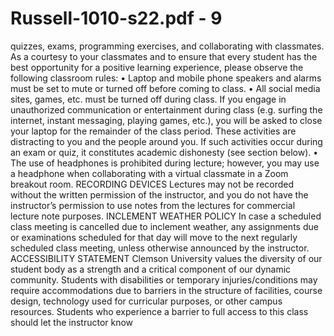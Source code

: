 # Russell-1010-s22.pdf - 9

quizzes, exams, programming exercises, and collaborating with classmates.
As a courtesy to your classmates and to ensure that every student has the best opportunity 
for a positive learning experience, please observe the following classroom rules:
• Laptop and mobile phone speakers and alarms must be set to mute or turned off 
before coming to class.
• All social media sites, games, etc. must be turned off during class. If you engage in 
unauthorized communication or entertainment during class (e.g. surfing the internet, 
instant messaging, playing games, etc.), you will be asked to close your laptop for 
the remainder of the class period. These activities are distracting to you and the 
people around you. If such activities occur during an exam or quiz, it constitutes 
academic dishonesty (see section below).
• The use of headphones is prohibited during lecture; however, you may use a 
headphone when collaborating with a virtual classmate in a Zoom breakout room.
RECORDING DEVICES
Lectures may not be recorded without the written permission of the instructor, and you do 
not have the instructor’s permission to use notes from the lectures for commercial lecture 
note purposes. 
INCLEMENT WEATHER POLICY
In case a scheduled class meeting is cancelled due to inclement weather, any assignments 
due or examinations scheduled for that day will move to the next regularly scheduled class 
meeting, unless otherwise announced by the instructor.
ACCESSIBILITY STATEMENT
Clemson University values the diversity of our student body as a strength and a critical 
component of our dynamic community. Students with disabilities or temporary 
injuries/conditions may require accommodations due to barriers in the structure of facilities, 
course design, technology used for curricular purposes, or other campus resources. 
Students who experience a barrier to full access to this class should let the instructor know